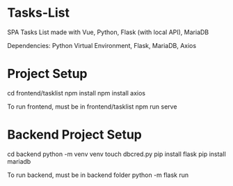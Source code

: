 # Tasks-List
SPA Tasks List made with Vue, Python, Flask (with local API), MariaDB

Dependencies: Python Virtual Environment, Flask, MariaDB, Axios

# Project Setup
cd frontend/tasklist
npm install
npm install axios

To run frontend, must be in frontend/tasklist
npm run serve

# Backend Project Setup
cd backend
python -m venv venv
touch dbcred.py
pip install flask
pip install mariadb

To run backend, must be in backend folder
python -m flask run